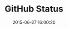 ---
layout: post
title:  "GitHub Status"
date:   2015-06-27 16:00:20
categories: github
tags: dataviz dashboard user-assistance
screenshot: github-status-1.jpg
---